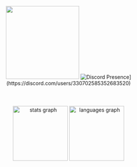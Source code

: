 <div align="center">
    <img height="200" src="https://66.media.tumblr.com/tumblr_m7p4frvYfl1rup2f3o1_400.gif">
    <img src="
        
[![Discord Presence](https://lanyard.cnrad.dev/api/330702585352683520?theme=dark&bg=0000&animated=true&hideDiscrim=true&borderRadius=10px&idleMessage=Probably%20doing%20something%20else...)](https://discord.com/users/330702585352683520)

</div>






    
  </div>

<br>



### 

<div align="center">
  <img src="https://github-readme-stats.vercel.app/api?username=dnnyzap&hide_title=true&hide_rank=false&show_icons=true&include_all_commits=true&count_private=true&disable_animations=false&card_width=320&theme=gotham&locale=en&hide_border=false&order=1" height="150" alt="stats graph"  />
  <img src="https://github-readme-stats.vercel.app/api/top-langs?username=dnnyzap&locale=en&hide_title=false&layout=compact&card_width=320&langs_count=5&theme=gotham&hide_border=false&order=2" height="150" alt="languages graph"  />
</div>





##
  
